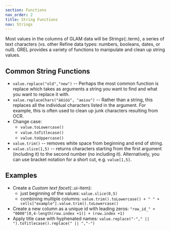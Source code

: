 ```yaml
---
section: Functions
nav_order: 2
title: String Functions
nav: Strings
---
```


Most values in the columns of GLAM data will be *Strings*{:.term}, a series of text characters (vs. other Refine data types: numbers, booleans, dates, or null).
GREL provides a variety of functions to manipulate and clean up string values.

## Common String Functions

- `value.replace("old","new")` -- Perhaps the most common function is replace which takes as arguments a string you want to find and what you want to replace it with.
- `value.replaceChars("áéíóú", "aeiou")` -- Rather than a string, this replaces all the individual characters listed in the argument. For example, this is often used to clean up junk characters resulting from OCR.
- Change case: 
    - `value.toLowercase()`
    - `value.toTitlecase()`
    - `value.toUppercase()`
- `value.trim()` -- removes white space from beginning and end of string.
- `value.slice(1,5)` -- returns characters starting from the first argument (including it) to the second number (no including it). Alternatively, you can use bracket notation for a short cut, e.g. `value[1,5]`.

## Examples

- Create a *Custom text facet*{:.ui-item}: 
    - just beginning of the values: `value.slice(0,5)`
    - combining multiple columns: `value.trim().toLowercase() + " " + cells["example"].value.trim().toLowercase()`
- Create a new column as a unique id with leading zeros: `"row_id_" + "0000"[0,4-length(row.index +1)] + (row.index +1)`
- Apply title case with hyphenated names: `value.replace("-"," || ").toTitlecase().replace(" || ","-")`
